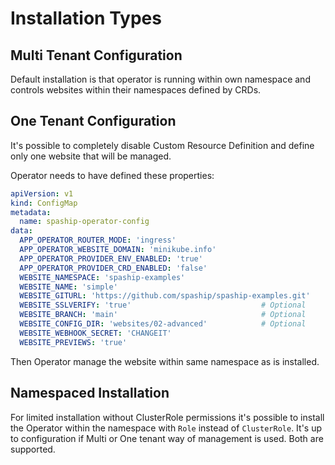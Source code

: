 # Installation Types

## Multi Tenant Configuration

Default installation is that operator is running within own namespace and controls websites within
their namespaces defined by CRDs.

## One Tenant Configuration

It's possible to completely disable Custom Resource Definition and define only one website that will be managed.

Operator needs to have defined these properties:
```yaml
apiVersion: v1
kind: ConfigMap
metadata:
  name: spaship-operator-config
data:
  APP_OPERATOR_ROUTER_MODE: 'ingress'
  APP_OPERATOR_WEBSITE_DOMAIN: 'minikube.info'
  APP_OPERATOR_PROVIDER_ENV_ENABLED: 'true'
  APP_OPERATOR_PROVIDER_CRD_ENABLED: 'false'
  WEBSITE_NAMESPACE: 'spaship-examples'
  WEBSITE_NAME: 'simple'
  WEBSITE_GITURL: 'https://github.com/spaship/spaship-examples.git'
  WEBSITE_SSLVERIFY: 'true'                             # Optional
  WEBSITE_BRANCH: 'main'                                # Optional
  WEBSITE_CONFIG_DIR: 'websites/02-advanced'            # Optional
  WEBSITE_WEBHOOK_SECRET: 'CHANGEIT'
  WEBSITE_PREVIEWS: 'true'
```

Then Operator manage the website within same namespace as is installed.

## Namespaced Installation

For limited installation without ClusterRole permissions it's possible to install the Operator within the namespace
with `Role` instead of `ClusterRole`. It's up to configuration if Multi or One tenant way of management is used. Both are supported.
